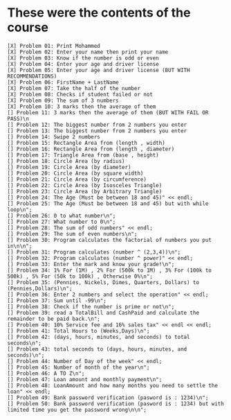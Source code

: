 # These were the contents of the course

    [X] Problem 01: Print Mohammed
    [X] Problem 02: Enter your name then print your name
    [X] Problem 03: Know if the number is odd or even
    [X] Problem 04: Enter your age and driver license
    [X] Problem 05: Enter your age and driver license (BUT WITH RECOMMENDATIONS)
    [X] Problem 06: FirstName + LastName
    [X] Problem 07: Take the half of the number
    [X] Problem 08: Checks if student failed or not
    [X] Problem 09: The sum of 3 numbers
    [X] Problem 10: 3 marks then the average of them
    [] Problem 11: 3 marks then the average of them (BUT WITH FAIL OR PASS)\n
    [] Problem 12: The biggest number from 2 numbers you enter
    [] Problem 13: The biggest number from 2 numbers you enter
    [] Problem 14: Swipe 2 numbers
    [] Problem 15: Rectangle Area from (length , width)
    [] Problem 16: Rectangle Area from (length , diameter)
    [] Problem 17: Triangle Area from (base , height)
    [] Problem 18: Circle Area (by radius)
    [] Problem 19: Circle Area (by diameter)
    [] Problem 20: Circle Area (by square width)
    [] Problem 21: Circle Area (by circumference)
    [] Problem 22: Circle Area (by Isosceles Triangle)
    [] Problem 23: Circle Area (by Arbitrary Triangle)
    [] Problem 24: The Age (Must be between 18 and 45)" << endl;
    [] Problem 25: The Age (Must be between 18 and 45) but with while loop\n";
    [] Problem 26: 0 to what number\n";
    [] Problem 27: What number to 0\n";
    [] Problem 28: The sum of odd numbers" << endl;
    [] Problem 29: The sum of even numbers\n";
    [] Problem 30: Program calculates the factorial of numbers you put in\n\n";
    [] Problem 31: Program calculates (number ^ (2,3,4))\n";
    [] Problem 32: Program calculates (number ^ power)" << endl;
    [] Problem 33: Enter the mark and know your grade!\n";
    [] Problem 34: 1% For (1M) , 2% For (500k to 1M) , 3% For (100k to 500k) , 5% For (50k to 100k) , Otherwise 0%\n";
    [] Problem 35: (Pennies, Nickels, Dimes, Quarters, Dollars) to (Pennies,Dollars)\n";
    [] Problem 36: Enter 2 numbers and select the operation" << endl;
    [] Problem 37: Sum until -99\n";
    [] Problem 38: Check if the number is prime or not\n";
    [] Problem 39: read a TotalBill and CashPaid and calculate the remainder to be paid back.\n";
    [] Problem 40: 10% Service fee and 16% sales tax" << endl << endl;
    [] Problem 41: Total Hours to (Weeks,Days)\n";
    [] Problem 42: (days, hours, minutes, and seconds) to total seconds\n";
    [] Problem 43: total seconds to (days, hours, minutes, and seconds)\n";
    [] Problem 44: Number of Day of the week" << endl;
    [] Problem 45: Number of month of the year\n";
    [] Problem 46: A TO Z\n";
    [] Problem 47: Loan amount and monthly payment\n";
    [] Problem 48: LoanAmount and how many months you need to settle the loan" << endl;
    [] Problem 49: Bank password verification (pasword is : 1234)\n";
    [] Problem 50: Bank password verification (pasword is : 1234) but with limited time you get the password wrong\n\n";

